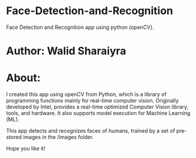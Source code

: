 # Face-Detection-and-Recognition
Face Detection and Recognition app using python (openCV).
# Author: Walid Sharaiyra

# About:
I created this app using openCV from Python, which is a library of programming functions mainly for real-time computer vision. Originally developed by Intel, provides a real-time optimized Computer Vision library, tools, and hardware. It also supports model execution for Machine Learning (ML).

This app detects and recognizes faces of humans, trained by a set of pre-stored images in the /images folder.

Hope you like it!
